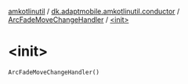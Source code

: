 [amkotlinutil](../../index.md) / [dk.adaptmobile.amkotlinutil.conductor](../index.md) / [ArcFadeMoveChangeHandler](index.md) / [&lt;init&gt;](-init-.md)

# &lt;init&gt;

`ArcFadeMoveChangeHandler()`